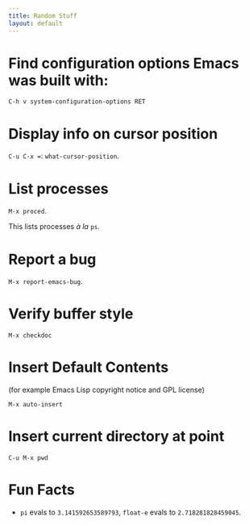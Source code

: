 ```yaml
---
title: Random Stuff
layout: default
---
```


# Find configuration options Emacs was built with:

```
C-h v system-configuration-options RET
```


# Display info on cursor position

`C-u C-x =`: `what-cursor-position`.

# List processes

`M-x proced`.

This lists processes _à la_ `ps`.

# Report a bug

`M-x report-emacs-bug`.

# Verify buffer style

`M-x checkdoc`

# Insert Default Contents

(for example Emacs Lisp copyright notice and GPL license)

`M-x auto-insert`

# Insert current directory at point

`C-u M-x pwd`

# Fun Facts

- `pi` evals to `3.141592653589793`, `float-e` evals to
  `2.718281828459045`.
